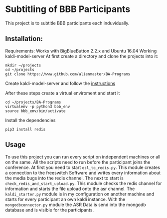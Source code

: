 # Subtitling of BBB Participants
This project is to subtitle BBB participants each induvidually.

## Installation:
Requirements:
Works with BigBlueButton 2.2.x and Ubuntu 16.04
Working kaldi-model-server
At first create a directory and clone the projects into it:
```Shell
mkdir ~/projects
cd ~/projects
git clone https://www.github.com/alienmaster/BA-Programs
```
Create kaldi-model-server and follow the [instructions](https://github.com/uhh-lt/kaldi-model-server#installation)

After these steps create a virtual enviroment and start it
```Shell
cd ~/projects/BA-Programs
virtualenv -p python3 bbb_env
source bbb_env/bin/activate
```
Install the dependencies
```Shell
pip3 install redis
```

## Usage
To use this project you can run every script on independent machines or all on the same.
All the scripts need to run before the participant joins the conference.
At first you need to start `esl_to_redis.py`. This module creates a connection to the freeswitch Software and writes every information about the media bugs into the redis channel.
The next to start is `check_redis_and_start_upload.py`. This module checks the redis channel for information and starts the file upload onto the asr channel.
The `kaldi_starter.py` module is in my configuration on another machine and starts for every participant an own kaldi instance.
With the `mongodbconnector.py` module the ASR Data is send into the mongodb database and is visible for the participants.